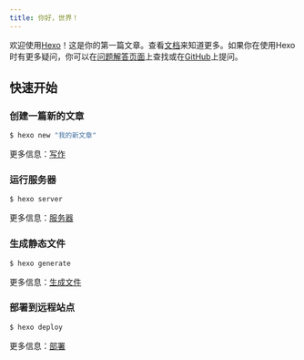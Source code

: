 ```yaml
---
title: 你好，世界！
---
```

欢迎使用[Hexo](https://hexo.io/zh-cn/)！这是你的第一篇文章。查看[文档](https://hexo.io/zh-cn/docs/)来知道更多。如果你在使用Hexo时有更多疑问，你可以在[问题解答页面](https://hexo.io/zh-cn/docs/troubleshooting.html)上查找或在[GitHub](https://github.com/hexojs/hexo/issues)上提问。

## 快速开始

### 创建一篇新的文章

``` bash
$ hexo new "我的新文章"
```

更多信息：[写作](https://hexo.io/zh-cn/docs/writing.html)

### 运行服务器

``` bash
$ hexo server
```

更多信息：[服务器](https://hexo.io/zh-cn/docs/server.html)

### 生成静态文件

``` bash
$ hexo generate
```

更多信息：[生成文件](https://hexo.io/zh-cn/docs/generating.html)

### 部署到远程站点

``` bash
$ hexo deploy
```

更多信息：[部署](https://hexo.io/zh-cn/docs/one-command-deployment.html)
